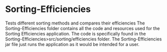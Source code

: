 # Sorting-Efficiencies
Tests different sorting methods and compares their efficiencies
The Sorting-Efficiencies folder contains all the code and resources used for the Sorting Efficiencies application. The code is specifically found in the Sorting-Efficiencies>src/sorting/efficiencies folder.
The Sorting-Efficiencies jar file just runs the application as it would be intended for a user.
